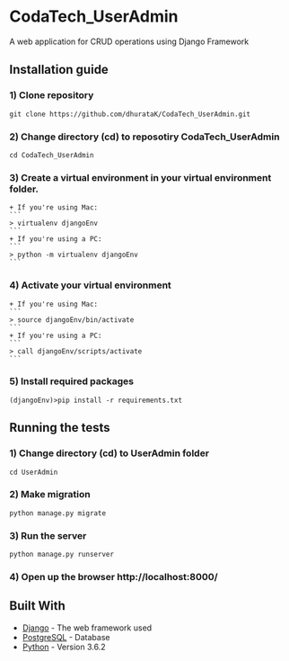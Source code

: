 # CodaTech_UserAdmin
A web application for CRUD operations using Django Framework

## Installation guide
### 1) Clone repository
```
git clone https://github.com/dhurataK/CodaTech_UserAdmin.git
```

### 2) Change directory (cd) to reposotiry CodaTech_UserAdmin
```
cd CodaTech_UserAdmin
```
### 3) Create a virtual environment in your virtual environment folder.
    + If you're using Mac:
    ```
    > virtualenv djangoEnv
    ```
    + If you're using a PC:
    ```
    > python -m virtualenv djangoEnv
    ```
### 4) Activate your virtual environment
    + If you're using Mac:
    ```
    > source djangoEnv/bin/activate
    ```
    + If you're using a PC:
    ```
    > call djangoEnv/scripts/activate
    ```
### 5) Install required packages  
```
(djangoEnv)>pip install -r requirements.txt
```
## Running the tests

### 1) Change directory (cd) to UserAdmin folder
```
cd UserAdmin
```

### 2) Make migration
```
python manage.py migrate
```

### 3) Run the server
```
python manage.py runserver  
```
### 4) Open up the browser http://localhost:8000/

## Built With
* [Django](https://www.djangoproject.com/) - The web framework used
* [PostgreSQL](https://www.postgresql.org/) - Database
* [Python](https://www.python.org/) - Version 3.6.2
